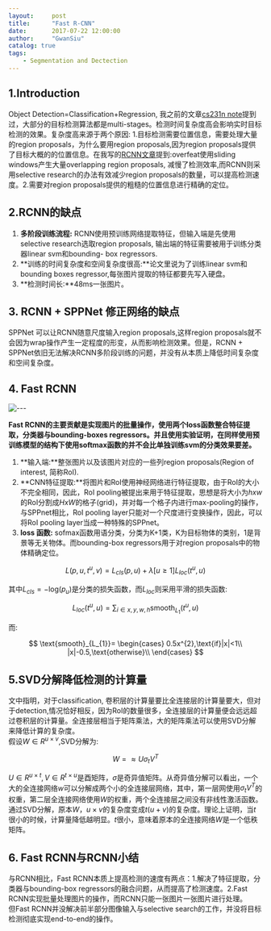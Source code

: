 ```yaml
---
layout:     post
title:      "Fast R-CNN"
date:       2017-07-22 12:00:00
author:     "GwanSiu"
catalog: true
tags:
    - Segmentation and Dectection
---
```


## 1.Introduction
Object Detection=Classification+Regression, 我之前的文章[cs231n note](http://gwansiu.com/2017/07/04/note-cs231n/)提到过，大部分的目标检测算法都是multi-stages。检测时间复杂度高会影响实时目标检测的效果。复杂度高来源于两个原因: 1.目标检测需要位置信息，需要处理大量的region proposals，为什么要用region proposals,因为region proposals提供了目标大概的的位置信息。在我写的[RCNN文章](http://gwansiu.com/2017/07/21/RCNN/)提到:overfeat使用sliding windows产生大量overlapping region proposals, 减慢了检测效率,而RCNN则采用selective research的办法有效减少region proposals的数量，可以提高检测速度。2.需要对region proposals提供的粗糙的位置信息进行精确的定位。  

## 2.RCNN的缺点 
1. **多阶段训练流程:** RCNN使用预训练网络提取特征，但输入端是先使用selective research选取region proposals, 输出端的特征需要被用于训练分类器linear svm和bounding- box regressors.  
2. **训练的时间复杂度和空间复杂度很高:**论文里说为了训练linear svm和bounding boxes regressor,每张图片提取的特征都要先写入硬盘。
3. **检测时间长:**48ms一张图片。

## 3. RCNN + SPPNet 修正网络的缺点
SPPNet 可以让RCNN随意尺度输入region proposals,这样region proposals就不会因为wrap操作产生一定程度的形变，从而影响检测效果。但是，RCNN + SPPNet依旧无法解决RCNN多阶段训练的问题，并没有从本质上降低时间复杂度和空间复杂度。

## 4. Fast RCNN
![---][1]

**Fast RCNN的主要贡献是实现图片的批量操作，使用两个loss函数整合特征提取，分类器与bounding-boxes regressors。并且使用实验证明，在同样使用预训练模型的结构下使用softmax函数的并不会比单独训练svm的分类效果要差。**

1. **输入端:**整张图片以及该图片对应的一些列region proposals(Region of interest, 简称RoI).
2. **CNN特征提取:**将图片和RoI使用神经网络进行特征提取，由于RoI的大小不完全相同，因此，RoI pooling被提出来用于特征提取，思想是将大小为$hxw$的RoI分割成$HxW$的格子(grid)，并对每一个格子内进行max-pooling的操作，与SPPnet相比，RoI pooling layer只能对一个尺度进行变换操作，因此，可以将RoI pooling layer当成一种特殊的SPPnet。
3. **loss 函数:** sofmax函数用语分类，分类为K+1类，K为目标物体的类别，1是背景等无关物体。而bounding-box regressors用于对region proposals中的物体精确定位。

$$L(p,u,t^{u},v)=L_{cls}(p,u)+\lambda[u\ge 1]L_{loc}(t^{u},u)$$

其中$L_{cls}=-\text{log}(p_{u})$是分类的损失函数，而$L_{loc}$则采用平滑的损失函数:

$$L_{loc}(t^{u},u)=\sum_{i\in {x,y,w,h}}\text{smooth}_{L_{1}}(t^{u},u)$$

而:

$$
\text{smooth}_{L_{1}}=
\begin{cases}
0.5x^{2},\text{if}|x|<1\\
|x|-0.5,\text{otherwise}\\
\end{cases}
$$

## 5.SVD分解降低检测的计算量
文中指明，对于classification, 卷积层的计算量要比全连接层的计算量要大，但对于detection,情况恰好相反，因为RoI的数量很多，全连接层的计算量便会远远超过卷积层的计算量。全连接层相当于矩阵乘法，大的矩阵乘法可以使用SVD分解来降低计算的复杂度。  
假设$W\in R^{u\times v}$,SVD分解为:  

$$W=\approx U\sigma_{t}V^{T}$$

$U\in R^{u\times t},V\in R^{t\times u}$是酉矩阵，$\sigma$是奇异值矩阵。从奇异值分解可以看出，一个大的全连接网络$w$可以分解成两个小的全连接层网络，其中，第一层网使用$\sigma_{t}V^{T}$的权重，第二层全连接网络使用$W$的权重，两个全连接层之间没有非线性激活函数。通过SVD分解，原本$W$，$u\times v$的复杂度变成$t(u+v)$的复杂度。理论上证明，当$t$很小的时候，计算量降低越明显。$t$很小，意味着原本的全连接网络$W$是一个低秩矩阵。

## 6. Fast RCNN与RCNN小结

与RCNN相比，Fast RCNN本质上提高检测的速度有两点：1.解决了特征提取，分类器与bounding-box regressors的融合问题，从而提高了检测速度。2.Fast RCNN实现批量处理图片的操作，而RCNN只能一张图片一张图片进行处理。  
但Fast RCNN并没解决前半部分图像输入与selective search的工作，并没将目标检测彻底实现end-to-end的操作。









[1]: http://static.zybuluo.com/GwanSiu/sjfg5efe85bq7lv6tjyxbt01/image.png
